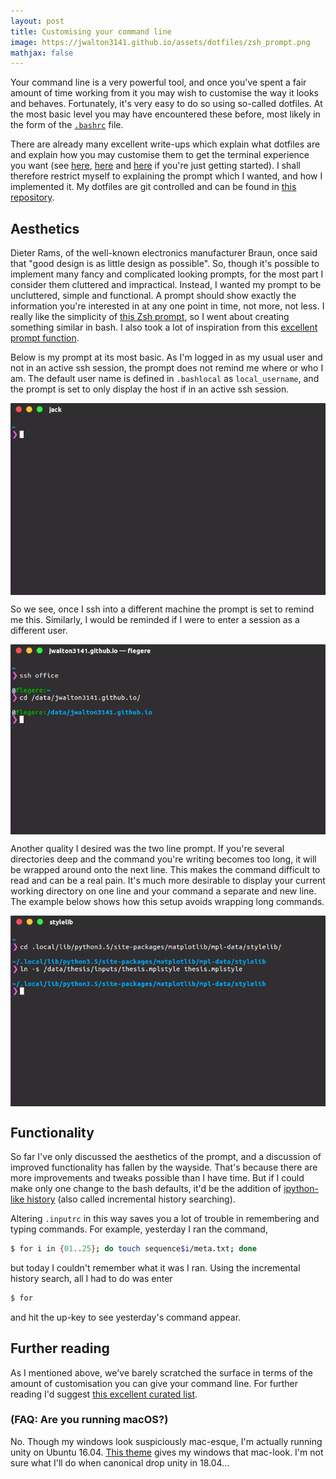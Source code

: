 ```yaml
---
layout: post
title: Customising your command line
image: https://jwalton3141.github.io/assets/dotfiles/zsh_prompt.png
mathjax: false
---
```


Your command line is a very powerful tool, and once you've spent a fair amount of time working from it you may wish to customise the way it looks and behaves. Fortunately, it's very easy to do so using so-called dotfiles. At the most basic level you may have encountered these before, most likely in the form of the [```.bashrc```](https://unix.stackexchange.com/a/129144) file.

There are already many excellent write-ups which explain what dotfiles are and explain how you may customise them to get the terminal experience you want (see [here](https://medium.com/@webprolific/getting-started-with-dotfiles-43c3602fd789), [here](https://medium.com/@driesvints/getting-started-with-dotfiles-76bf046d035c) and [here](https://zachholman.com/2010/08/dotfiles-are-meant-to-be-forked/) if you're just getting started). I shall therefore restrict myself to explaining the prompt which I wanted, and how I implemented it. My dotfiles are git controlled and can be found in [this repository](https://github.com/jwalton3141/dotfiles).

## Aesthetics

Dieter Rams, of the well-known electronics manufacturer Braun, once said that "good design is as little design as possible". So, though it's possible to implement many fancy and complicated looking prompts, for the most part I consider them cluttered and impractical. Instead, I wanted my prompt to be uncluttered, simple and functional. A prompt should show exactly the information you're interested in at any one point in time, not more, not less. I really like the simplicity of [this Zsh prompt](https://github.com/sindresorhus/pure), so I went about creating something similar in bash. I also took a lot of inspiration from this [excellent prompt function](https://github.com/dreadatour/dotfiles/blob/97dfc43f4ae3c54fa9afc44eb4f6814f85abca69/.bash_profile#L74).

Below is my prompt at its most basic. As I'm logged in as my usual user and not in an active ssh session, the prompt does not remind me where or who I am. The default user name is defined in ```.bashlocal``` as ```local_username```, and the prompt is set to only display the host if in an active ssh session.

<img width="725" height="441" class="img-responsive" src="/assets/dotfiles/empty_prompt.png" style="display: block; margin-left: auto; margin-right: auto; height: auto">

So we see, once I ssh into a different machine the prompt is set to remind me this. Similarly, I would be reminded if I were to enter a session as a different user.

<img width="725" height="441" src="/assets/dotfiles/host_name.png" style="display: block; margin-left: auto; margin-right: auto; height: auto">

Another quality I desired was the two line prompt. If you're several directories deep and the command you're writing becomes too long, it will be wrapped around onto the next line. This makes the command difficult to read and can be a real pain. It's much more desirable to display your current working directory on one line and your command a separate and new line. The example below shows how this setup avoids wrapping long commands.

<img width="725" height="441" src="/assets/dotfiles/two_lines.png" style="display: block; margin-left: auto; margin-right: auto; height: auto">

## Functionality

So far I've only discussed the aesthetics of the prompt, and a discussion of improved functionality has fallen by the wayside. That's because there are more improvements and tweaks possible than I have time. But if I could make only one change to the bash defaults, it'd be the addition of [ipython-like history](https://help.ubuntu.com/community/UsingTheTerminal#An_extremely_handy_tool_::_Incremental_history_searching) (also called incremental history searching).

Altering ```.inputrc``` in this way saves you a lot of trouble in remembering and typing commands. For example, yesterday I ran the command,
```bash
$ for i in {01..25}; do touch sequence$i/meta.txt; done
````
but today I couldn't remember what it was I ran. Using the incremental history search, all I had to do was enter
```bash
$ for 
```
and hit the up-key to see yesterday's command appear.

## Further reading

As I mentioned above, we've barely scratched the surface in terms of the amount of customisation you can give your command line. For further reading I'd suggest [this excellent curated list](https://github.com/webpro/awesome-dotfiles).

### (FAQ: Are you running macOS?)

No. Though my windows look suspiciously mac-esque, I'm actually running unity on Ubuntu 16.04. [This theme](https://github.com/vooze/arc-black-ubuntu) gives my windows that mac-look. I'm not sure what I'll do when canonical drop unity in 18.04...
